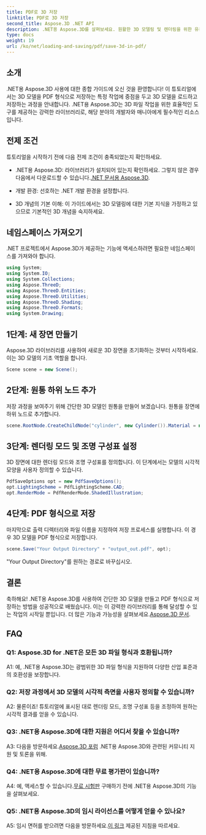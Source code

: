 ```yaml
---
title: PDF로 3D 저장
linktitle: PDF로 3D 저장
second_title: Aspose.3D .NET API
description: .NET용 Aspose.3D를 살펴보세요. 원활한 3D 모델링 및 렌더링을 위한 유용한 라이브러리입니다. 3D 모델을 PDF로 손쉽게 저장하세요.
type: docs
weight: 19
url: /ko/net/loading-and-saving/pdf/save-3d-in-pdf/
---
```

## 소개

.NET용 Aspose.3D 사용에 대한 종합 가이드에 오신 것을 환영합니다! 이 튜토리얼에서는 3D 모델을 PDF 형식으로 저장하는 특정 작업에 중점을 두고 3D 모델을 로드하고 저장하는 과정을 안내합니다. .NET용 Aspose.3D는 3D 파일 작업을 위한 효율적인 도구를 제공하는 강력한 라이브러리로, 해당 분야의 개발자와 매니아에게 필수적인 리소스입니다.

## 전제 조건

튜토리얼을 시작하기 전에 다음 전제 조건이 충족되었는지 확인하세요.

-  .NET용 Aspose.3D: 라이브러리가 설치되어 있는지 확인하세요. 그렇지 않은 경우 다음에서 다운로드할 수 있습니다.[.NET 문서용 Aspose.3D](https://reference.aspose.com/3d/net/).

- 개발 환경: 선호하는 .NET 개발 환경을 설정합니다.

- 3D 개념의 기본 이해: 이 가이드에서는 3D 모델링에 대한 기본 지식을 가정하고 있으므로 기본적인 3D 개념을 숙지하세요.

## 네임스페이스 가져오기

.NET 프로젝트에서 Aspose.3D가 제공하는 기능에 액세스하려면 필요한 네임스페이스를 가져와야 합니다.

```csharp
using System;
using System.IO;
using System.Collections;
using Aspose.ThreeD;
using Aspose.ThreeD.Entities;
using Aspose.ThreeD.Utilities;
using Aspose.ThreeD.Shading;
using Aspose.ThreeD.Formats;
using System.Drawing;
```

## 1단계: 새 장면 만들기

Aspose.3D 라이브러리를 사용하여 새로운 3D 장면을 초기화하는 것부터 시작하세요. 이는 3D 모델의 기초 역할을 합니다.

```csharp
Scene scene = new Scene();
```

## 2단계: 원통 하위 노드 추가

저장 과정을 보여주기 위해 간단한 3D 모델인 원통을 만들어 보겠습니다. 원통을 장면에 하위 노드로 추가합니다.

```csharp
scene.RootNode.CreateChildNode("cylinder", new Cylinder()).Material = new PhongMaterial() { DiffuseColor = new Vector3(Color.DarkCyan) };
```

## 3단계: 렌더링 모드 및 조명 구성표 설정

3D 장면에 대한 렌더링 모드와 조명 구성표를 정의합니다. 이 단계에서는 모델의 시각적 모양을 사용자 정의할 수 있습니다.

```csharp
PdfSaveOptions opt = new PdfSaveOptions();
opt.LightingScheme = PdfLightingScheme.CAD;
opt.RenderMode = PdfRenderMode.ShadedIllustration;
```

## 4단계: PDF 형식으로 저장

마지막으로 출력 디렉터리와 파일 이름을 지정하여 저장 프로세스를 실행합니다. 이 경우 3D 모델을 PDF 형식으로 저장합니다.

```csharp
scene.Save("Your Output Directory" + "output_out.pdf", opt);
```

"Your Output Directory"를 원하는 경로로 바꾸십시오.

## 결론

 축하해요! .NET용 Aspose.3D를 사용하여 간단한 3D 모델을 만들고 PDF 형식으로 저장하는 방법을 성공적으로 배웠습니다. 이는 이 강력한 라이브러리를 통해 달성할 수 있는 작업의 시작일 뿐입니다. 더 많은 기능과 가능성을 살펴보세요.[Aspose.3D 문서](https://reference.aspose.com/3d/net/).

## FAQ

### Q1: Aspose.3D for .NET은 모든 3D 파일 형식과 호환됩니까?

A1: 예, .NET용 Aspose.3D는 광범위한 3D 파일 형식을 지원하여 다양한 산업 표준과의 호환성을 보장합니다.

### Q2: 저장 과정에서 3D 모델의 시각적 측면을 사용자 정의할 수 있습니까?

A2: 물론이죠! 튜토리얼에 표시된 대로 렌더링 모드, 조명 구성표 등을 조정하여 원하는 시각적 결과를 얻을 수 있습니다.

### Q3: .NET용 Aspose.3D에 대한 지원은 어디서 찾을 수 있습니까?

 A3: 다음을 방문하세요.[Aspose.3D 포럼](https://forum.aspose.com/c/3d/18) .NET용 Aspose.3D와 관련된 커뮤니티 지원 및 토론을 위해.

### Q4: .NET용 Aspose.3D에 대한 무료 평가판이 있습니까?

 A4: 예, 액세스할 수 있습니다.[무료 시험판](https://releases.aspose.com/) 구매하기 전에 .NET용 Aspose.3D의 기능을 살펴보세요.

### Q5: .NET용 Aspose.3D의 임시 라이선스를 어떻게 얻을 수 있나요?

 A5: 임시 면허를 받으려면 다음을 방문하세요.[이 링크](https://purchase.aspose.com/temporary-license/) 제공된 지침을 따르세요.